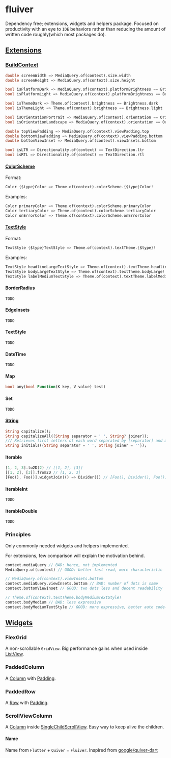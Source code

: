 # fluiver

Dependency free; extensions, widgets and helpers package. Focused on productivity with an eye
to `IDE` behaviors rather than reducing the amount of written code roughly(which most packages do).

## [Extensions](https://dart.dev/guides/language/extension-methods)

### [BuildContext](https://api.flutter.dev/flutter/widgets/BuildContext-class.html)

```dart
double screenWidth => MediaQuery.of(context).size.width
double screenHeight => MediaQuery.of(context).size.height

bool isPlatformDark => MediaQuery.of(context).platformBrightness == Brightness.dark
bool isPlatformLight => MediaQuery.of(context).platformBrightness == Brightness.light

bool isThemeDark => Theme.of(context).brightness == Brightness.dark
bool isThemeLight => Theme.of(context).brightness == Brightness.light

bool isOrientationPortrait => MediaQuery.of(context).orientation == Orientation.portrait
bool isOrientationLandscape => MediaQuery.of(context).orientation == Orientation.landscape

double topViewPadding => MediaQuery.of(context).viewPadding.top
double bottomViewPadding => MediaQuery.of(context).viewPadding.bottom
double bottomViewInset => MediaQuery.of(context).viewInsets.bottom

bool isLTR => Directionality.of(context) == TextDirection.ltr
bool isRTL => Directionality.of(context) == TextDirection.rtl
```

#### [ColorScheme](https://api.flutter.dev/flutter/material/ColorScheme-class.html)

Format:

```dart
Color {$type}Color => Theme.of(context).colorScheme.{$type}Color!
```

Examples:

```dart
Color primaryColor => Theme.of(context).colorScheme.primaryColor
Color tertiaryColor => Theme.of(context).colorScheme.tertiaryColor
Color onErrorColor => Theme.of(context).colorScheme.onErrorColor
```

#### [TextStyle](https://api.flutter.dev/flutter/painting/TextStyle-class.html)

Format:

```dart
TextStyle {$type}TextStyle => Theme.of(context).textTheme.{$type}!
```

Examples:

```dart
TextStyle headlineLargeTextStyle => Theme.of(context).textTheme.headlineLarge!
TextStyle bodyLargeTextStyle => Theme.of(context).textTheme.bodyLarge!
TextStyle labelMediumTextStyle => Theme.of(context).textTheme.labelMedium!
```

#### BorderRadius

``TODO``

#### EdgeInsets

``TODO``

#### TextStyle

``TODO``

#### DateTime

``TODO``

#### Map

```dart
bool any(bool Function(K key, V value) test)
```

#### Set

``TODO``

#### [String](https://api.dart.dev/stable/2.19.0/dart-core/String-class.html)

```dart
String capitalize();
String capitalizeAll({String separator = ' ', String? joiner});
/// Retrieves first letters of each word separated by [separator] and merge them with [joiner]
String initials({String separator = ' ', String joiner = ''});
```

#### Iterable

```dart
[1, 2, 3].to2D(2) // [[1, 2], [3]]
[[1, 2], [3]].from2D // [1, 2, 3]
[Foo(), Foo()].widgetJoin(() => Divider()) // [Foo(), Divider(), Foo()]
```

#### IterableInt

``TODO``

#### IterableDouble

``TODO``

### Principles

Only commonly needed widgets and helpers implemented.

For extensions, few comparison will explain the motivation behind.

```dart
context.mediaQuery // BAD: hence, not implemented
MediaQuery.of(context) // GOOD: better fast read, more characteristic
```

```dart
// MediaQuery.of(context).viewInsets.bottom
context.mediaQuery.viewInsets.bottom // BAD: number of dots is same
context.bottomViewInset // GOOD: two dots less and decent readability
```

```dart
// Theme.of(context).textTheme.bodyMediumTextStyle!
context.bodyMedium // BAD: less expressive
context.bodyMediumTextStyle // GOOD: more expressive, better auto code-completion
```

## [Widgets](https://api.flutter.dev/flutter/widgets/Widget-class.html)

### FlexGrid

A non-scrollable `GridView`. Big performance gains when used inside [ListView](https://api.flutter.dev/flutter/widgets/ListView-class.html).

### PaddedColumn

A [Column](https://api.flutter.dev/flutter/widgets/Column-class.html) with [Padding](https://api.flutter.dev/flutter/widgets/Padding-class.html).

### PaddedRow

A [Row](https://api.flutter.dev/flutter/widgets/Row-class.html) with [Padding](https://api.flutter.dev/flutter/widgets/Padding-class.html).

### ScrollViewColumn

A [Column](https://api.flutter.dev/flutter/widgets/Column-class.html) inside [SingleChildScrollView](https://api.flutter.dev/flutter/widgets/SingleChildScrollView-class.html). Easy way to keep alive the children.


#### Name
Name from `Flutter` + `Quiver` = `Fluiver`.
Inspired from [google/quiver-dart](https://github.com/google/quiver-dart)